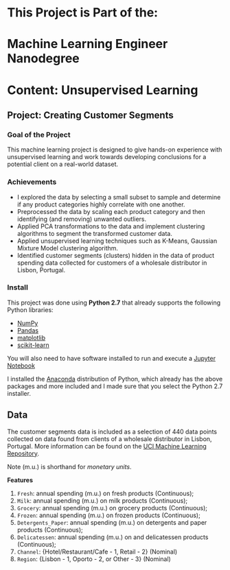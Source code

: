 # This Project is Part of the:
# Machine Learning Engineer Nanodegree
# Content: Unsupervised Learning
## Project: Creating Customer Segments

### Goal of the Project
This machine learning project is designed to give hands-on experience with unsupervised learning and work towards developing conclusions for a potential client on a real-world dataset.

### Achievements
- I explored the data by selecting a small subset to sample and determine if any product categories highly correlate with one another. 
- Preprocessed the data by scaling each product category and then identifying (and removing) unwanted outliers.
- Applied PCA transformations to the data and implement clustering algorithms to segment the transformed customer data. 
- Applied unsupervised learning techniques such as K-Means, Gaussian Mixture Model clustering algorithm.
- Identified customer segments (clusters) hidden in the data of product spending data collected for customers of a wholesale distributor in Lisbon, Portugal.


### Install

This project was done using **Python 2.7** that already supports the following Python libraries:

- [NumPy](http://www.numpy.org/)
- [Pandas](http://pandas.pydata.org/)
- [matplotlib](http://matplotlib.org/)
- [scikit-learn](http://scikit-learn.org/stable/)

You will also need to have software installed to run and execute a [Jupyter Notebook](http://ipython.org/notebook.html)

I installed the [Anaconda](http://continuum.io/downloads) distribution of Python, which already has the above packages and more included and I made sure that you select the Python 2.7 installer.



## Data

The customer segments data is included as a selection of 440 data points collected on data found from clients of a wholesale distributor in Lisbon, Portugal. More information can be found on the [UCI Machine Learning Repository](https://archive.ics.uci.edu/ml/datasets/Wholesale+customers).

Note (m.u.) is shorthand for *monetary units*.

**Features**
1) `Fresh`: annual spending (m.u.) on fresh products (Continuous);
2) `Milk`: annual spending (m.u.) on milk products (Continuous);
3) `Grocery`: annual spending (m.u.) on grocery products (Continuous);
4) `Frozen`: annual spending (m.u.) on frozen products (Continuous);
5) `Detergents_Paper`: annual spending (m.u.) on detergents and paper products (Continuous);
6) `Delicatessen`: annual spending (m.u.) on and delicatessen products (Continuous);
7) `Channel`: {Hotel/Restaurant/Cafe - 1, Retail - 2} (Nominal)
8) `Region`: {Lisbon - 1, Oporto - 2, or Other - 3} (Nominal)
